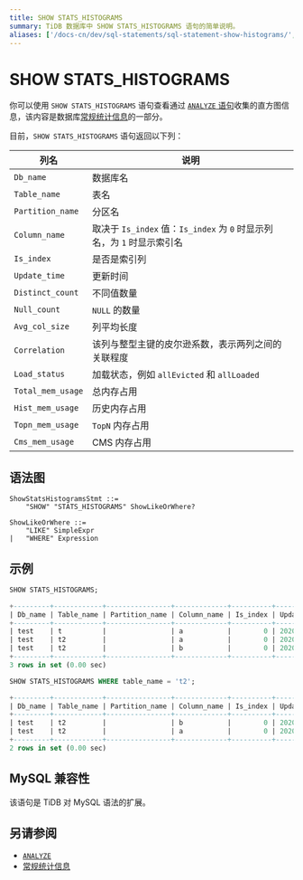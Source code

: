 ```yaml
---
title: SHOW STATS_HISTOGRAMS
summary: TiDB 数据库中 SHOW STATS_HISTOGRAMS 语句的简单说明。
aliases: ['/docs-cn/dev/sql-statements/sql-statement-show-histograms/','/zh/tidb/dev/sql-statement-show-histograms']
---
```


# SHOW STATS_HISTOGRAMS

你可以使用 `SHOW STATS_HISTOGRAMS` 语句查看通过 [`ANALYZE` 语句](/sql-statements/sql-statement-analyze-table.md)收集的直方图信息，该内容是数据库[常规统计信息](/statistics.md)的一部分。

目前，`SHOW STATS_HISTOGRAMS` 语句返回以下列：

| 列名 | 说明            |
| -------- | ------------- |
| `Db_name`  |  数据库名    |
| `Table_name` | 表名 |
| `Partition_name` | 分区名 |
| `Column_name` | 取决于 `Is_index` 值：`Is_index` 为 `0` 时显示列名，为 `1` 时显示索引名 |
| `Is_index` | 是否是索引列 |
| `Update_time` | 更新时间 |
| `Distinct_count` | 不同值数量 |
| `Null_count` | `NULL` 的数量 |
| `Avg_col_size` | 列平均长度 |
| `Correlation` | 该列与整型主键的皮尔逊系数，表示两列之间的关联程度 |
| `Load_status` | 加载状态，例如 `allEvicted` 和 `allLoaded` |
| `Total_mem_usage` | 总内存占用 |
| `Hist_mem_usage` | 历史内存占用 |
| `Topn_mem_usage` | `TopN` 内存占用 |
| `Cms_mem_usage` | CMS 内存占用 |

## 语法图

```ebnf+diagram
ShowStatsHistogramsStmt ::=
    "SHOW" "STATS_HISTOGRAMS" ShowLikeOrWhere?

ShowLikeOrWhere ::=
    "LIKE" SimpleExpr
|   "WHERE" Expression
```

## 示例

```sql
SHOW STATS_HISTOGRAMS;
```

```sql
+---------+------------+----------------+-------------+----------+---------------------+----------------+------------+--------------+-------------+
| Db_name | Table_name | Partition_name | Column_name | Is_index | Update_time         | Distinct_count | Null_count | Avg_col_size | Correlation |
+---------+------------+----------------+-------------+----------+---------------------+----------------+------------+--------------+-------------+
| test    | t          |                | a           |        0 | 2020-05-25 19:20:00 |              7 |          0 |            1 |           1 |
| test    | t2         |                | a           |        0 | 2020-05-25 19:20:01 |              6 |          0 |            8 |           0 |
| test    | t2         |                | b           |        0 | 2020-05-25 19:20:01 |              6 |          0 |         1.67 |           1 |
+---------+------------+----------------+-------------+----------+---------------------+----------------+------------+--------------+-------------+
3 rows in set (0.00 sec)
```

```sql
SHOW STATS_HISTOGRAMS WHERE table_name = 't2';
```

```sql
+---------+------------+----------------+-------------+----------+---------------------+----------------+------------+--------------+-------------+
| Db_name | Table_name | Partition_name | Column_name | Is_index | Update_time         | Distinct_count | Null_count | Avg_col_size | Correlation |
+---------+------------+----------------+-------------+----------+---------------------+----------------+------------+--------------+-------------+
| test    | t2         |                | b           |        0 | 2020-05-25 19:20:01 |              6 |          0 |         1.67 |           1 |
| test    | t2         |                | a           |        0 | 2020-05-25 19:20:01 |              6 |          0 |            8 |           0 |
+---------+------------+----------------+-------------+----------+---------------------+----------------+------------+--------------+-------------+
2 rows in set (0.00 sec)
```

## MySQL 兼容性

该语句是 TiDB 对 MySQL 语法的扩展。

## 另请参阅

* [`ANALYZE`](/sql-statements/sql-statement-analyze-table.md)
* [常规统计信息](/statistics.md)
